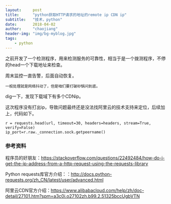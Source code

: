 ```yaml
---
layout:     post
title:      "python获取HTTP请求的地址的remote ip CDN ip"
subtitle:   "技术，python"
date:       2018-04-02
author:     "chaojiang"
header-img: "img/bg-myblog.jpg"
tags:
    - python
---
```



之前开发了一个检测程序，用来检测服务的可靠性，相当于是一个拨测程序，不停的head一个下载地址来检查。

周末监控一直告警，后面自动恢复。

```
一般处理就是网络抖动了，但是咱们要打破砂锅问到底。

```

dig一下，发现下载域下有多个CDNip。

这次程序没有打出ip，导致问题最终还是没法找阿里云的技术支持来定位，后续加上，代码如下。

```
r = requests.head(url, timeout=30, headers=headers, stream=True, verify=False)
ip_port=r.raw._connection.sock.getpeername()

```



### 参考资料
程序员的好朋友：https://stackoverflow.com/questions/22492484/how-do-i-get-the-ip-address-from-a-http-request-using-the-requests-library

Python requests库官方介绍：：http://docs.python-requests.org/zh_CN/latest/user/advanced.html

阿里云CDN官方介绍：https://www.alibabacloud.com/help/zh/doc-detail/27101.htm?spm=a3c0i.o27102zh.b99.2.51325bccUgbVTN